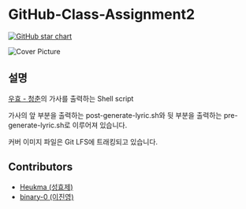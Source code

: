 # GitHub-Class-Assignment2

[![GitHub star chart](https://img.shields.io/github/stars/Heukma/GitHub-Class-Assignment1?style=social)](https://star-history.com/#Heukma/GitHub-Class-Assignment1)

![Cover Picture](https://miro.medium.com/v2/resize:fit:640/format:webp/0*cesFJY5JFpI0Rl4v.jpg)
## 설명
[우효 - 청춘](https://youtu.be/wrmyqKRGW-0)의 가사를 출력하는 Shell script

가사의 앞 부분을 출력하는 post-generate-lyric.sh와 뒷 부분을 출력하는 pre-generate-lyric.sh로 이루어져 있습니다.

커버 이미지 파일은 Git LFS에 트래킹되고 있습니다.

## Contributors
 - [Heukma (성효제)](https://github.com/Heukma)
 - [binary-0 (이진영)](https://github.com/binary-0)

